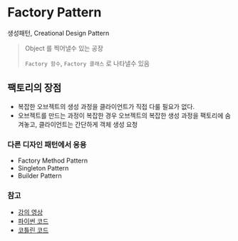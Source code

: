 # Factory Pattern
생성패턴, Creational Design Pattern

> Object 를 찍어낼수 있는 공장
> 
> `Factory 함수`, `Factory 클래스` 로 나타낼수 있음

## 팩토리의 장점
- 복잡한 오브젝트의 생성 과정을 클라이언트가 직접 다룰 필요가 없다.
- 오브젝트를 만드는 과정이 복잡한 경우 오브젝트의 복잡한 생성 과정을 팩토리에 숨겨놓고, 클라이언트는 간단하게 객체 생성 요청

### 다른 디자인 패턴에서 응용
- Factory Method Pattern
- Singleton Pattern
- Builder Pattern

### 참고
- [강의 영상](https://www.youtube.com/watch?v=AmwEIt0vhxA&list=PLDV-cCQnUlIYcAmW4j27i8aYPbja9HePm&index=2)
- [파이썬 코드](https://colab.research.google.com/github/NoCodeProgram/DesignPatterns/blob/main/Creational/FactoryP.ipynb)
- [코틀린 코드](https://pl.kotl.in/QNEdXoJ29)